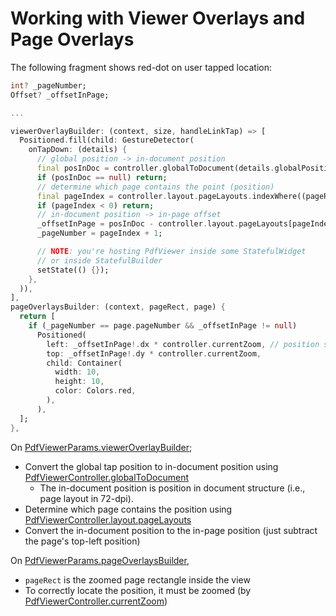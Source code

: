 # Working with Viewer Overlays and Page Overlays

The following fragment shows red-dot on user tapped location:

```dart
int? _pageNumber;
Offset? _offsetInPage;

...

viewerOverlayBuilder: (context, size, handleLinkTap) => [
  Positioned.fill(child: GestureDetector(
    onTapDown: (details) {
      // global position -> in-document position
      final posInDoc = controller.globalToDocument(details.globalPosition);
      if (posInDoc == null) return;
      // determine which page contains the point (position)
      final pageIndex = controller.layout.pageLayouts.indexWhere((pageRect) => pageRect.contains(posInDoc));
      if (pageIndex < 0) return;
      // in-document position -> in-page offset
      _offsetInPage = posInDoc - controller.layout.pageLayouts[pageIndex].topLeft;
      _pageNumber = pageIndex + 1;

      // NOTE: you're hosting PdfViewer inside some StatefulWidget
      // or inside StatefulBuilder
      setState(() {});
    },
  )),
],
pageOverlaysBuilder: (context, pageRect, page) {
  return [
    if (_pageNumber == page.pageNumber && _offsetInPage != null)
      Positioned(
        left: _offsetInPage!.dx * controller.currentZoom, // position should be zoomed
        top: _offsetInPage!.dy * controller.currentZoom,
        child: Container(
          width: 10,
          height: 10,
          color: Colors.red,
        ),
      ),
  ];
},
```

On [PdfViewerParams.viewerOverlayBuilder](https://pub.dev/documentation/pdfrx/latest/pdfrx/PdfViewerParams/viewerOverlayBuilder.html);

- Convert the global tap position to in-document position using [PdfViewerController.globalToDocument](https://pub.dev/documentation/pdfrx/latest/pdfrx/PdfViewerController/globalToDocument.html)
  - The in-document position is position in document structure (i.e., page layout in 72-dpi). 
- Determine which page contains the position using [PdfViewerController.layout.pageLayouts](https://pub.dev/documentation/pdfrx/latest/pdfrx/PdfPageLayout/pageLayouts.html)
- Convert the in-document position to the in-page position (just subtract the page's top-left position)

On [PdfViewerParams.pageOverlaysBuilder](https://pub.dev/documentation/pdfrx/latest/pdfrx/PdfViewerParams/pageOverlaysBuilder.html),

- `pageRect` is the zoomed page rectangle inside the view
- To correctly locate the position, it must be zoomed (by [PdfViewerController.currentZoom](https://pub.dev/documentation/pdfrx/latest/pdfrx/PdfViewerController/currentZoom.html))
